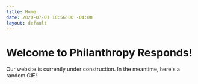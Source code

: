 ```yaml
---
title: Home
date: 2020-07-01 10:56:00 -04:00
layout: default
---
```


# Welcome to Philanthropy Responds!

Our website is currently under construction. In the meantime, here's a random GIF!
